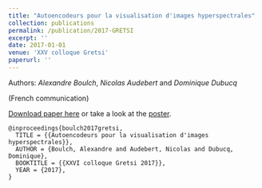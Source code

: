 ```yaml
---
title: "Autoencodeurs pour la visualisation d'images hyperspectrales"
collection: publications
permalink: /publication/2017-GRETSI
excerpt: ''
date: 2017-01-01
venue: 'XXV colloque Gretsi'
paperurl: ''
---
```


Authors: *Alexandre Boulch*, *Nicolas Audebert* and *Dominique Dubucq*

(French communication)


[Download paper here](https://aboulch.github.io/files/2017_gretsi-autoencodeurs.pdf) or take a look at the [poster](https://aboulch.github.io/files/posters/2017_gretsi-autoencodeurs_poster.pdf).

```
@inproceedings{boulch2017gretsi,
  TITLE = {{Autoencodeurs pour la visualisation d'images hyperspectrales}},
  AUTHOR = {Boulch, Alexandre and Audebert, Nicolas and Dubucq, Dominique},
  BOOKTITLE = {{XXVI colloque Gretsi 2017}},
  YEAR = {2017},
}

```
